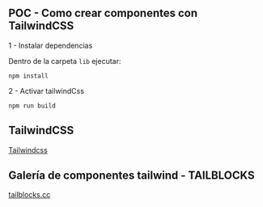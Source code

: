 ## POC - Como crear componentes con TailwindCSS

1 - Instalar dependencias

Dentro de la carpeta ``lib`` ejecutar:

```
npm install
```

2 - Activar tailwindCss
```
npm run build
```

## TailwindCSS

[Tailwindcss](https://tailwindcss.com/)

## Galería de componentes tailwind - TAILBLOCKS

[tailblocks.cc](https://tailblocks.cc/)


